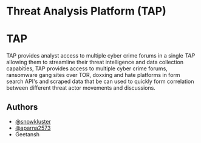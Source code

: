 # Threat Analysis Platform (TAP)

# TAP
TAP provides analyst access to multiple cyber crime forums in a single *TAP* allowing them to streamline their threat intelligence and data collection capabities, TAP provides access to multiple cyber crime forums, ransomware gang sites over TOR, doxxing and hate platforms in form search API's and scraped data that be can used to quickly form correlation between different threat actor movements and discussions.

## Authors

- [@snowkluster](https://www.github.com/snowkluster)
- [@aparna2573](https://github.com/aparna2573)
- Geetansh
